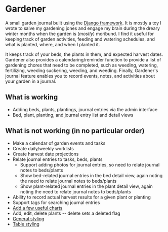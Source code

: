# Gardener

A small garden journal built using the [Django framework](https://www.djangoproject.com/). It is mostly a
toy I wrote to salve my gardening jones and engage my brain during the dreary winter months when the
garden is (_mostly_) moribund. I find it useful for keeping track of garden activities, feeding and
watering schedules, and what is planted, where, and when I planted it.

It keeps track of your beds, the plants in them, and expected harvest dates. Gardener also provides a
calendaring/reminder function to provide a list of gardening chores that need to be completed, such as weeding,
watering, fertilizing, weeding suckering, weeding, and weeding. Finally, Gardener's journal feature enables you to
record events, notes, and activities about your garden in a journal.

## What is working

- Adding beds, plants, plantings, journal entries via the admin interface
- Bed, plant, planting, and journal entry list and detail views

## What is not working (in no particular order)

- Make a calendar of garden events and tasks
- Create daily/weekly worklists
- Create harvest date projections
- Relate journal entries to tasks, beds, plants
  - Support adding photos for journal entries, so need to relate journal notes to beds/plants
  - Show bed-related journal entries in the bed detail view, again noting the need to relate journal notes to beds/plants
  - Show plant-related journal entries in the plant detail view, again noting the need to relate journal notes to beds/plants
- Ability to record actual harvest results for a given plant or planting
- Support tags for searching journal entries
- [Add a few useful charts](git@github.com:RamezIssac/django-slick-reporting.git)
- Add, edit, delete plants -- delete sets a deleted flag
- [General styling](https://getbootstrap.com)
- [Table styling](git@github.com:jieter/django-tables2.git)
